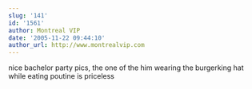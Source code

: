 ```yaml
---
slug: '141'
id: '1561'
author: Montreal VIP
date: '2005-11-22 09:44:10'
author_url: http://www.montrealvip.com
---
```

nice bachelor party pics, the one of the him wearing the burgerking hat while eating poutine is priceless
